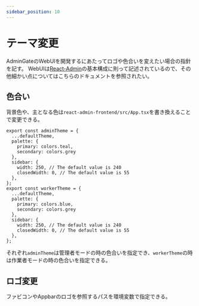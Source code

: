 ```yaml
---
sidebar_position: 10
---
```

# テーマ変更
AdminGateのWebUIを開発するにあたってロゴや色合いを変えたい場合の指針を記す。
WebUIは[React-Admin](https://marmelab.com/react-admin/Tutorial.html)の基本構成に則って記述されているので、その他細かい点についてはこちらのドキュメントを参照されたい。

## 色合い
背景色や、主となる色は`react-admin-frontend/src/App.tsx`を書き換えることで変更できる。

```
export const adminTheme = {
  ...defaultTheme,
  palette: {
    primary: colors.teal,
    secondary: colors.grey
  },
  sidebar: {
    width: 250, // The default value is 240
    closedWidth: 0, // The default value is 55
  },
};
export const workerTheme = {
  ...defaultTheme,
  palette: {
    primary: colors.blue,
    secondary: colors.grey
  },
  sidebar: {
    width: 250, // The default value is 240
    closedWidth: 0, // The default value is 55
  },
};
```
それぞれ`adminTheme`は管理者モードの時の色合いを指定でき、`workerTheme`の時は作業者モードの時の色合いを指定できる。

## ロゴ変更
ファビコンやAppbarのロゴを参照するパスを環境変数で指定できる。
